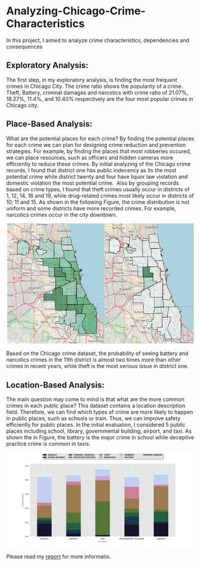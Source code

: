 # Analyzing-Chicago-Crime-Characteristics
In this project, I aimed to analyze crime characteristics, dependencies and consequences

## Exploratory Analysis:
The first step, in my exploratory analysis, is finding the most frequent crimes in Chicago City. The crime ratio shows the popularity of a crime. Theft, Battery, criminal damages and narcotics with crime ratio of 21.07%, 18.27%, 11.4%, and 10.40% respectively are the four most popular crimes in Chicago city.

## Place-Based Analysis:
What are the potential places for each crime? By finding the potential places for each crime we can plan for designing crime reduction and prevention strategies. For example, by finding the places that most robberies occured, we can place resources, such as officers and hidden cameras more efficiently to reduce these crimes. By initial analyzing of the Chicago crime records, I found that district one has public indecency as its the most potential crime while district twenty and four have liquor law violation and domestic violation the most potential crime.
 Also by grouping records based on crime types, I found that theft crimes usually occur in districts of 1, 12, 14, 18 and 19, while drug-related crimes most likely occur in districts of 10, 11 and 15. As shown in the following Figure, the crime distribution is not uniform and some districts have more recorded crimes. For example, narcotics crimes occur in the city downtown.


<p align="center">
  <img src="./MapFig.png" width="600"/>
</p>

Based on the Chicago crime dataset, the probability of seeing battery and narcotics crimes in the 11th district is almost two times more than other crimes in recent years, while theft is the most serious issue in district one.

## Location-Based Analysis: 
The main question may come to mind is that  what are the more common crimes in each public place? This dataset contains a location description field. Therefore, we can find which types of crime are more likely to happen in public places, such as schools or train. Thus, we can improve safety efficiently for public places. In the initial evaluation, I considered 5 public places including school, library, governmental building, airport, and taxi. As shown the in Figure, the battery is the major crime in school while deceptive practice crime is common in taxis.


<p align="center">
  <img src="./Public_Place_Crimes.png" width="600"/>
</p>

Please read my [report](./crime_project.docx) for more informatio.
